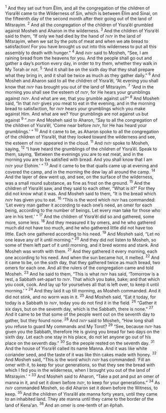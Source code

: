 <sup>1</sup> And they set out from Ĕlim, and all the congregation of the children of Yisra’ĕl came to the Wilderness of Sin, which is between Ĕlim and Sinai, on the fifteenth day of the second month after their going out of the land of Mitsrayim.
<sup>2</sup> And all the congregation of the children of Yisra’ĕl grumbled against Mosheh and Aharon in the wilderness.
<sup>3</sup> And the children of Yisra’ĕl said to them, “If only we had died by the hand of יהוה in the land of Mitsrayim, when we sat by the pots of meat and when we ate bread to satisfaction! For you have brought us out into this wilderness to put all this assembly to death with hunger.”
<sup>4</sup> And יהוה said to Mosheh, “See, I am raining bread from the heavens for you. And the people shall go out and gather a day’s portion every day, in order to try them, whether they walk in My Torah or not.
<sup>5</sup> “And it shall be on the sixth day that they shall prepare what they bring in, and it shall be twice as much as they gather daily.”
<sup>6</sup> And Mosheh and Aharon said to all the children of Yisra’ĕl, “At evening you shall know that יהוה has brought you out of the land of Mitsrayim.
<sup>7</sup> “And in the morning you shall see the esteem of יהוה, for He hears your grumblings against יהוה. And what are we, that you grumble against us?”
<sup>8</sup> And Mosheh said, “In that יהוה gives you meat to eat in the evening, and in the morning bread to satisfaction, for יהוה hears your grumblings which you make against Him. And what are we? Your grumblings are not against us but against יהוה.”
<sup>9</sup> And Mosheh said to Aharon, “Say to all the congregation of the children of Yisra’ĕl, ‘Come near before יהוה, for He has heard your grumblings.’ ”
<sup>10</sup> And it came to be, as Aharon spoke to all the congregation of the children of Yisra’ĕl, that they looked toward the wilderness and see, the esteem of יהוה appeared in the cloud.
<sup>11</sup> And יהוה spoke to Mosheh, saying,
<sup>12</sup> “I have heard the grumblings of the children of Yisra’ĕl. Speak to them, saying, ‘Between the evenings you are to eat meat, and in the morning you are to be satisfied with bread. And you shall know that I am יהוה your Elohim.’ ”
<sup>13</sup> And it came to be that quails came up at evening and covered the camp, and in the morning the dew lay all around the camp.
<sup>14</sup> And the layer of dew went up, and see, on the surface of the wilderness, was a small round substance, as fine as frost on the ground.
<sup>15</sup> And the children of Yisra’ĕl saw, and they said to each other, “What is it?” For they did not know what it was. And Mosheh said to them, “It is the bread which יהוה has given you to eat.
<sup>16</sup> “This is the word which יהוה has commanded: ‘Let every man gather it according to each one’s need, an omer for each being, according to the number of beings. Let every man take for those who are in his tent.’ ”
<sup>17</sup> And the children of Yisra’ĕl did so and gathered, some more, some less.
<sup>18</sup> And they measured it by omers, and he who gathered much did not have too much, and he who gathered little did not have too little. Each one gathered according to his need.
<sup>19</sup> And Mosheh said, “Let no one leave any of it until morning.”
<sup>20</sup> And they did not listen to Mosheh, so some of them left part of it until morning, and it bred worms and stank. And Mosheh was wroth with them.
<sup>21</sup> And they gathered it every morning, each one according to his need. And when the sun became hot, it melted.
<sup>22</sup> And it came to be, on the sixth day, that they gathered twice as much bread, two omers for each one. And all the rulers of the congregation came and told Mosheh.
<sup>23</sup> And he said to them, “This is what יהוה has said, ‘Tomorrow is a rest, a Sabbath set-apart to יהוה. That which you bake, bake; and that which you cook, cook. And lay up for yourselves all that is left over, to keep it until morning.’ ”
<sup>24</sup> And they laid it up till morning, as Mosheh commanded. And it did not stink, and no worm was in it.
<sup>25</sup> And Mosheh said, “Eat it today, for today is a Sabbath to יהוה, today you do not find it in the field.
<sup>26</sup> “Gather it six days, but on the seventh day, which is the Sabbath, there is none.”
<sup>27</sup> And it came to be that some of the people went out on the seventh day to gather, but they found none.
<sup>28</sup> And יהוה said to Mosheh, “How long shall you refuse to guard My commands and My Torot?
<sup>29</sup> “See, because יהוה has given you the Sabbath, therefore He is giving you bread for two days on the sixth day. Let each one stay in his place, do not let anyone go out of his place on the seventh day.”
<sup>30</sup> So the people rested on the seventh day.
<sup>31</sup> And the house of Yisra’ĕl called its name Manna. And it was like white coriander seed, and the taste of it was like thin cakes made with honey.
<sup>32</sup> And Mosheh said, “This is the word which יהוה has commanded: ‘Fill an omer with it, to keep for your generations, so that they see the bread with which I fed you in the wilderness, when I brought you out of the land of Mitsrayim.’ ”
<sup>33</sup> And Mosheh said to Aharon, “Take a pot and put an omer of manna in it, and set it down before יהוה, to keep for your generations.”
<sup>34</sup> As יהוה commanded Mosheh, so did Aharon set it down before the Witness, to keep.
<sup>35</sup> And the children of Yisra’ĕl ate manna forty years, until they came to an inhabited land. They ate manna until they came to the border of the land of Kena‛an.
<sup>36</sup> And an omer is one-tenth of an ĕphah.
